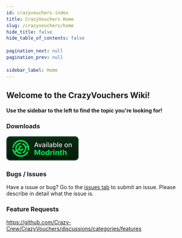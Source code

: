 ```yaml
---
id: crazyvouchers-index
title: CrazyVouchers Home
slug: /crazyvouchers/home
hide_title: false
hide_table_of_contents: false

pagination_next: null
pagination_prev: null

sidebar_label: Home
---
```

## Welcome to the CrazyVouchers Wiki!
#### Use the sidebar to the left to find the topic you're looking for!

### Downloads
<a href="https://modrinth.com/user/plugin/crazyvouchers">
<img src="https://raw.githubusercontent.com/intergrav/devins-badges/v3/assets/cozy/available/modrinth_64h.png"/>
</a>

### Bugs / Issues
Have a issue or bug? Go to the [issues tab](https://github.com/Crazy-Crew/CrazyVouchers/issues) to submit an issue. Please describe in detail what the issue is.

### Feature Requests
https://github.com/Crazy-Crew/CrazyVouchers/discussions/categories/features